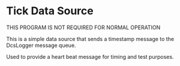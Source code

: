 # Tick Data Source

THIS PROGRAM IS NOT REQUIRED FOR NORMAL OPERATION

This is a simple data source that sends a timestamp message to the 
DcsLogger message queue.

Used to provide a heart beat message for timing and test purposes.
